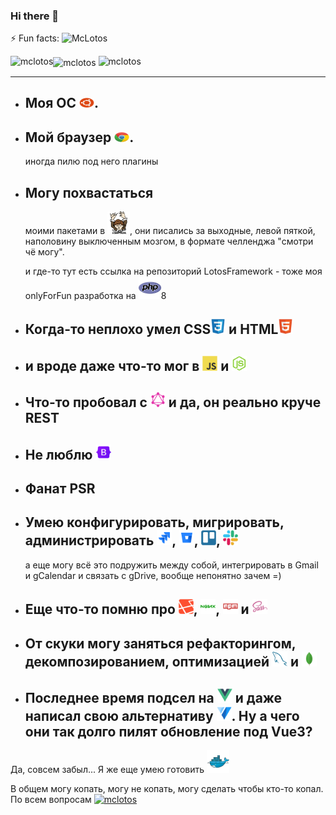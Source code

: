 ### Hi there 👋 

⚡ Fun facts:
<img src="https://komarev.com/ghpvc/?username=mclotos&label=Просмотров%20профиля&color=brightgreen&style=plastic" alt="McLotos" />

<img align="center" src="https://github-readme-stats.vercel.app/api?username=mclotos&show_icons=true&locale=en&bg_color=0D1117&title_color=C9CBD2&text_color=8B9495&icon_color=FF79C6&count_private=true&include_all_commits=true&count_private=true&ring_color=FF79C6" alt="mclotos" /> <img align="left" src="https://github-readme-stats.vercel.app/api/top-langs/?username=mclotos&langs_count=8&theme=darcula&count_private=true&bg_color=0D1117&title_color=C9CBD2&text_color=8B9495&icon_color=FF79C6&include_all_commits=true&count_private=true" alt="mclotos"/> <img src="https://github-profile-trophy.vercel.app/?username=mclotos&theme=darkhub&column=3&no-frame=true&no-bg" alt="mclotos" />

<hr>

* ## Моя ОС <a target="_blank" href="https://ubuntu.com/"><img src="https://raw.githubusercontent.com/devicons/devicon/master/icons/ubuntu/ubuntu-plain.svg" width="24px" height="16px"/></a>.
* ## Мой браузер <a target="_blank" href="https://chrome.google.com"><img src="https://raw.githubusercontent.com/devicons/devicon/master/icons/chrome/chrome-original.svg" width="24px" height="16px" /></a>.
  иногда пилю под него плагины
* ## Могу похвастаться
  моими пакетами в <a target="_blank" href="https://packagist.org/packages/payboxmoney/"><img src="https://raw.githubusercontent.com/devicons/devicon/master/icons/composer/composer-original.svg" width="36px" height="36px"></a>, они писались за выходные, левой пяткой, наполовину выключенным мозгом, в формате челленджа "смотри чё могу".
  
  и где-то тут есть ссылка на репозиторий LotosFramework - тоже моя onlyForFun разработка на  <img src="https://raw.githubusercontent.com/devicons/devicon/master/icons/php/php-original.svg" width="36px" height="36px"/>8
 
* ## Когда-то неплохо умел <b>CSS</b><img alt="CSS3" src="https://raw.githubusercontent.com/devicons/devicon/master/icons/css3/css3-original.svg" width="24px" height="24px"> и <b>HTML</b><img alt="HTML5" src="https://raw.githubusercontent.com/devicons/devicon/master/icons/html5/html5-original.svg" width="24px" height="24px"/>
* ## и вроде даже что-то мог в <img  alt="JavaScript" src="https://raw.githubusercontent.com/devicons/devicon/master/icons/javascript/javascript-original.svg" width="24px" height="24px"> и <img src="https://raw.githubusercontent.com/devicons/devicon/master/icons/nodejs/nodejs-original.svg" width="24px" height="24px">
* ## Что-то пробовал с <img src="https://raw.githubusercontent.com/devicons/devicon/master/icons/graphql/graphql-plain.svg" width="24px" height="24px"> и да, он реально круче REST
* ## Не люблю <img src="https://raw.githubusercontent.com/devicons/devicon/master/icons/bootstrap/bootstrap-original.svg" width="24px" height="24px">
* ## Фанат PSR
* ## Умею конфигурировать, мигрировать, администрировать <a target="_blank" href="https://google.com/search?q=Jira"><img src="https://raw.githubusercontent.com/devicons/devicon/master/icons/jira/jira-original.svg" width="24px" height="24px"/></a>, <a target="_blank" href="https://google.com/search?q=Bitbucket"><img src="https://raw.githubusercontent.com/devicons/devicon/master/icons/bitbucket/bitbucket-original.svg" width="24px" height="24px"/></a>, <a target="_blank" href="https://google.com/search?q=Trello"><img src="https://raw.githubusercontent.com/devicons/devicon/master/icons/trello/trello-plain.svg" width="24px" height="24px"/></a>, <a target="_blank" href="https://google.com/search?q=Slack"><img src="https://raw.githubusercontent.com/devicons/devicon/master/icons/slack/slack-original.svg" width="24px" height="24px"/></a>
    а еще могу всё это подружить между собой, интегрировать в Gmail и gCalendar и связать с gDrive, вообще непонятно зачем =)
* ## Еще что-то помню про <a target="_blank" href="https://google.com/search?q=Laravel"><img src="https://raw.githubusercontent.com/devicons/devicon/master/icons/laravel/laravel-plain.svg" width="24px" height="24px"/></a>, <a target="_blank" href="https://google.com/search?q=Nginx"><img src="https://raw.githubusercontent.com/devicons/devicon/master/icons/nginx/nginx-original.svg" width="24px" height="24px"/></a>, <a target="_blank" href="https://google.com/search?q=NPM"><img src="https://raw.githubusercontent.com/devicons/devicon/master/icons/npm/npm-original-wordmark.svg" width="24px" height="24px"/></a> и <a target="_blank" href="https://google.com/search?q=SASS"><img src="https://raw.githubusercontent.com/devicons/devicon/master/icons/sass/sass-original.svg" width="24px" height="24px"/></a>
* ## От скуки могу заняться рефакторингом, декомпозированием, оптимизацией <a target="_blank" href="https://google.com/search?q=MySQL"><img src="https://raw.githubusercontent.com/devicons/devicon/master/icons/mysql/mysql-original.svg" width="24px" height="24px"/></a> и <a target="_blank" href="https://google.com/search?q=MongoDB"><img src="https://raw.githubusercontent.com/devicons/devicon/master/icons/mongodb/mongodb-original.svg" width="24px" height="24px"/></a>
* ## Последнее время подсел на <a target="_blank" href="https://google.com/search?q=Vue"><img src="https://raw.githubusercontent.com/devicons/devicon/master/icons/vuejs/vuejs-original.svg" width="24px" height="24px"/></a> и даже написал свою альтернативу <a target="_blank" href="https://google.com/search?q=Vuetify"><img src="https://raw.githubusercontent.com/devicons/devicon/master/icons/vuetify/vuetify-original.svg" width="24px" height="24px"/></a>. Ну а чего они так долго пилят обновление под Vue3?

Да, совсем забыл... Я же еще умею готовить <a target="_blank" href="https://google.com/search?q=Docker"><img src="https://raw.githubusercontent.com/devicons/devicon/master/icons/docker/docker-original.svg" width="36px" height="36px"/></a>

В общем могу копать, могу не копать, могу сделать чтобы кто-то копал.
 По всем вопросам <a target="_blank" href="https://t.me/mclotos"><img src="https://upload.wikimedia.org/wikipedia/commons/thumb/8/82/Telegram_logo.svg/32px-Telegram_logo.svg.png" alt="mclotos" /> </a>
<!--
**McLotos/mclotos** is a ✨ _special_ ✨ repository because its `README.md` (this file) appears on your GitHub profile.

Here are some ideas to get you started:

- 🔭 I’m currently working on ...
- 🌱 I’m currently learning ...
- 👯 I’m looking to collaborate on ...
- 🤔 I’m looking for help with ...
- 💬 Ask me about ...
- 📫 How to reach me: ...
- 😄 Pronouns: ...
- ⚡ Fun fact: ...
-->
</p>
